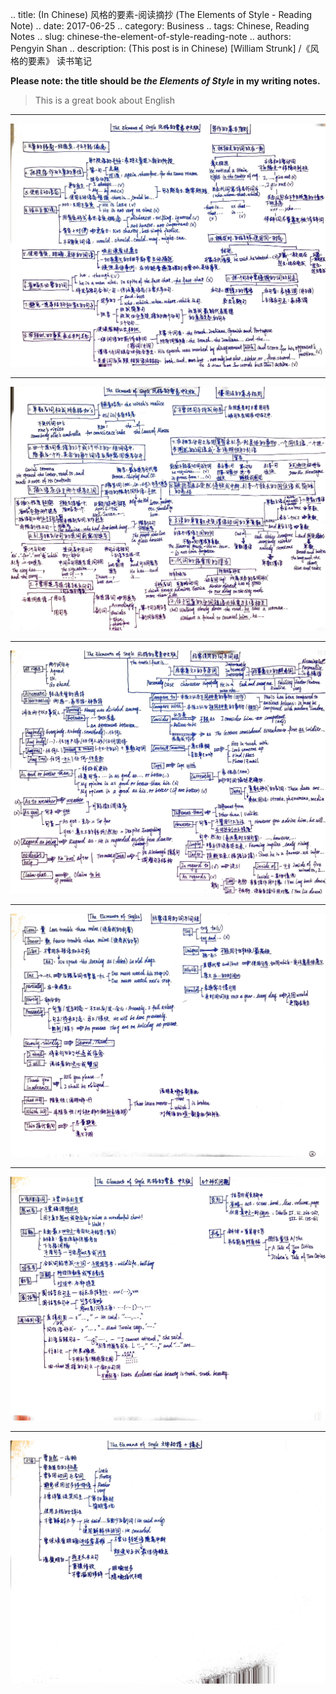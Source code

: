 .. title: (In Chinese) 风格的要素-阅读摘抄 (The Elements of Style - Reading Note)
.. date: 2017-06-25
.. category: Business
.. tags: Chinese, Reading Notes
.. slug: chinese-the-element-of-style-reading-note
.. authors: Pengyin Shan
.. description: (This post is in Chinese) [William Strunk] <The Elements of Style>/《风格的要素》 读书笔记

**Please note: the title should be *the Elements of Style* in my writing notes.**

>This is a great book about English

***

![theElementsOfStyle1](/images/2017/books/the_elements_of_style/the_element_of_style1.jpg)

***

![theElementsOfStyle2](/images/2017/books/the_elements_of_style/the_element_of_style2.jpg)

***

![theElementsOfStyle3](/images/2017/books/the_elements_of_style/the_element_of_style3.jpg)

***

![theElementsOfStyle4](/images/2017/books/the_elements_of_style/the_element_of_style4.jpg)

***

![theElementsOfStyle5](/images/2017/books/the_elements_of_style/the_element_of_style5.jpg)

***

![theElementsOfStyle6](/images/2017/books/the_elements_of_style/the_element_of_style6.jpg)